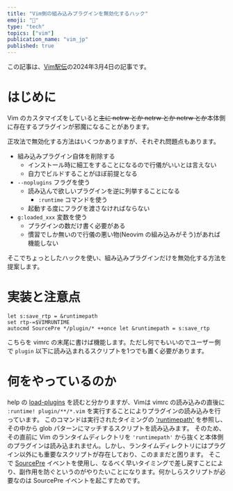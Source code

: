 ```yaml
---
title: "Vim側の組み込みプラグインを無効化するハック"
emoji: "🔌"
type: "tech"
topics: ["vim"]
publication_name: "vim_jp"
published: true
---
```


この記事は、[Vim駅伝](https://vim-jp.org/ekiden/)の2024年3月4日の記事です。

# はじめに

Vim のカスタマイズをしていると~~主に netrw とか netrw とか netrw とか~~本体側に存在するプラグインが邪魔になることがあります。

正攻法で無効化する方法はいくつかありますが、それぞれ問題点もあります。

- 組み込みプラグイン自体を削除する
  - インストール時に細工をすることになるので行儀がいいとは言えない
  - 自力でビルドすることがほぼ前提となる
- `--noplugins` フラグを使う
  - 読み込んで欲しいプラグインを逆に列挙することになる
    - `:runtime` コマンドを使う
  - 起動する度にフラグを渡さなければならない
- `g:loaded_xxx` 変数を使う
  - プラグインの数だけ書く必要がある
  - 慣習でしか無いので行儀の悪い物(Neovim の組み込みがそう)があれば機能しない

そこでちょっとしたハックを使い、組み込みプラグインだけを無効化する方法を提案します。

# 実装と注意点

```vim
let s:save_rtp = &runtimepath
set rtp-=$VIMRUNTIME
autocmd SourcePre */plugin/* ++once let &runtimepath = s:save_rtp
```

こちらを vimrc の末尾に書けば機能します。ただし何でもいいのでユーザー側で `plugin` 以下に読み込まれるスクリプトを1つでも置く必要があります。

# 何をやっているのか

help の [load-plugins](https://vim-jp.org/vimdoc-ja/starting.html#load-plugins) を読むと分かりますが、Vimは vimrc の読み込みの直後に `:runtime! plugin/**/*.vim` を実行することによりプラグインの読み込みを行っています。
このコマンドは実行されたタイミングの ['runtimepath'](https://vim-jp.org/vimdoc-ja/options.html#'runtimepath') を参照し、その中から glob パターンにマッチするスクリプトを読み込みます。
そのため、その直前に Vim のランタイムディレクトリを `'runtimepath'` から抜くと本体側のプラグインは読み込まれません。しかし、ランタイムディレクトリにはプラグイン以外にも重要なスクリプトが存在しており、このままだと困ります。
そこで [SourcePre](https://vim-jp.org/vimdoc-ja/autocmd.html#SourcePre) イベントを使用し、なるべく早いタイミングで差し戻すことにより、副作用を防ぐというのがやりたいことになります。何かしらスクリプトが必要なのは SourcePre イベントを起こすためです。

